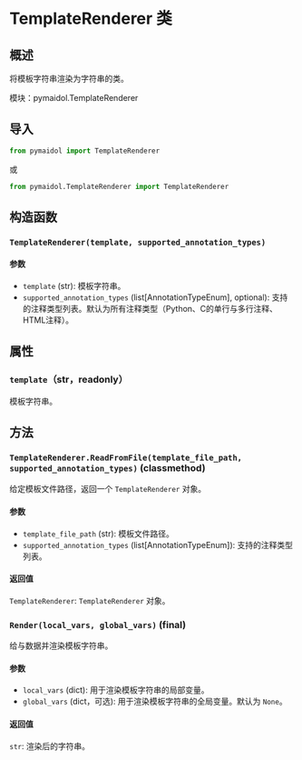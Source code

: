 # TemplateRenderer 类

## 概述

将模板字符串渲染为字符串的类。

模块：pymaidol.TemplateRenderer

## 导入

```python
from pymaidol import TemplateRenderer
```

或

```python
from pymaidol.TemplateRenderer import TemplateRenderer
```

## 构造函数

### `TemplateRenderer(template, supported_annotation_types)`

#### 参数

- `template` (str): 模板字符串。
- `supported_annotation_types` (list[AnnotationTypeEnum], optional): 支持的注释类型列表。默认为所有注释类型（Python、C的单行与多行注释、HTML注释）。

## 属性

### `template`（str，readonly）

模板字符串。

## 方法

### `TemplateRenderer.ReadFromFile(template_file_path, supported_annotation_types)` (classmethod)

给定模板文件路径，返回一个 `TemplateRenderer` 对象。

#### 参数

- `template_file_path` (str): 模板文件路径。
- `supported_annotation_types` (list[AnnotationTypeEnum]): 支持的注释类型列表。

#### 返回值 

`TemplateRenderer`: `TemplateRenderer` 对象。

### `Render(local_vars, global_vars)` (final)

给与数据并渲染模板字符串。

#### 参数

- `local_vars` (dict): 用于渲染模板字符串的局部变量。
- `global_vars` (dict，可选): 用于渲染模板字符串的全局变量。默认为 `None`。

#### 返回值 

`str`: 渲染后的字符串。